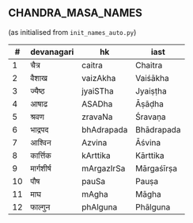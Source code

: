 ## CHANDRA_MASA_NAMES
(as initialised from `init_names_auto.py`)

| # | devanagari | hk | iast |
|---| ---------- | -- | ---- |
| 1 | चैत्र | caitra | Chaitra |
| 2 | वैशाख | vaizAkha | Vaiśākha |
| 3 | ज्यैष्ठ | jyaiSTha | Jyaiṣṭha |
| 4 | आषाढ | ASADha | Āṣāḍha |
| 5 | श्रवण | zravaNa | Śravaṇa |
| 6 | भाद्रपद | bhAdrapada | Bhādrapada |
| 7 | आश्विन | Azvina | Āśvina |
| 8 | कार्त्तिक | kArttika | Kārttika |
| 9 | मार्गशीर्ष | mArgazIrSa | Mārgaśīrṣa |
| 10 | पौष | pauSa | Pauṣa |
| 11 | माघ | mAgha | Māgha |
| 12 | फाल्गुन | phAlguna | Phālguna |
